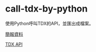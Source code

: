 # call-tdx-by-python

使用Python呼叫TDX的API，並匯出成檔案。

[簡報資料](https://docs.google.com/presentation/d/1IrwQoeAgx3pnF0kvsnaQBOX-a3WuhvBqYnMUtAg7sXI/edit?usp=sharing) 

[TDX API](https://tdx.transportdata.tw/api-service/swagger)